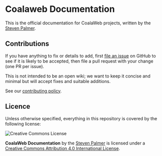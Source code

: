 Coalaweb Documentation
=============

This is the official documentation for CoalaWeb projects, written by the [Steven Palmer](http://coalaweb.com).

## Contributions

If you have anything to fix or details to add, first [file an issue](http://github.com/coalaweb/coalaweb-docs/issues) on GitHub to see if it is likely to be accepted, then file a pull request with your change (one PR per issue).

This is not intended to be an open wiki; we want to keep it concise and minimal but will accept fixes and suitable additions.

See our [contributing policy](CONTRIBUTING.md).

## Licence

Unless otherwise specified, everything in this repository is covered by the following license:

![Creative Commons License](http://i.creativecommons.org/l/by-sa/4.0/88x31.png)

**CoalaWeb Documentation** by the [Steven Palmer](http://coalaweb.com) is licensed under a [Creative Commons Attribution 4.0 International License](http://creativecommons.org/licenses/by-sa/4.0/).
